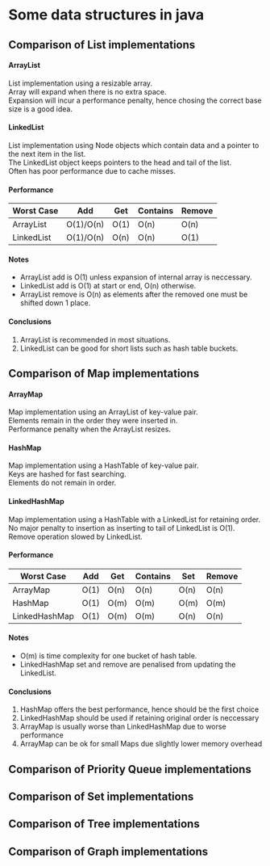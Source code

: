 # Some data structures in java

## Comparison of List implementations
#### ArrayList
List implementation using a resizable array.  
Array will expand when there is no extra space.  
Expansion will incur a performance penalty, hence chosing the correct base size is a good idea.  

#### LinkedList
List implementation using Node objects which contain data and a pointer to the next item in the list.  
The LinkedList object keeps pointers to the head and tail of the list.  
Often has poor performance due to cache misses.  

#### Performance
| Worst Case | Add       | Get  | Contains | Remove |
|------------|-----------|------|----------|--------|
| ArrayList  | O(1)/O(n) | O(1) | O(n)     | O(n)   |
| LinkedList | O(1)/O(n) | O(n) | O(n)     | O(1)   |

#### Notes
* ArrayList add is O(1) unless expansion of internal array is neccessary.  
* LinkedList add is O(1) at start or end, O(n) otherwise.  
* ArrayList remove is O(n) as elements after the removed one must be shifted down 1 place.

#### Conclusions
1. ArrayList is recommended in most situations.
2. LinkedList can be good for short lists such as hash table buckets.

## Comparison of Map implementations
#### ArrayMap
Map implementation using an ArrayList of key-value pair.  
Elements remain in the order they were inserted in.  
Performance penalty when the ArrayList resizes.  

#### HashMap
Map implementation using a HashTable of key-value pair.  
Keys are hashed for fast searching.  
Elements do not remain in order.  

#### LinkedHashMap
Map implementation using a HashTable with a LinkedList for retaining order.  
No major penalty to insertion as inserting to tail of LinkedList is O(1).  
Remove operation slowed by LinkedList.  

#### Performance
| Worst Case    | Add  | Get  | Contains | Set  | Remove |
|---------------|------|------|----------|------|--------|
| ArrayMap      | O(1) | O(n) | O(n)     | O(n) | O(n)   |
| HashMap       | O(1) | O(m) | O(m)     | O(m) | O(m)   |
| LinkedHashMap | O(1) | O(m) | O(m)     | O(n) | O(n)   |

#### Notes
* O(m) is time complexity for one bucket of hash table.  
* LinkedHashMap set and remove are penalised from updating the LinkedList.  

#### Conclusions
1. HashMap offers the best performance, hence should be the first choice  
2. LinkedHashMap should be used if retaining original order is neccessary  
3. ArrayMap is usually worse than LinkedHashMap due to worse performance  
4. ArrayMap can be ok for small Maps due slightly lower memory overhead  

## Comparison of Priority Queue implementations
## Comparison of Set implementations
## Comparison of Tree implementations
## Comparison of Graph implementations
